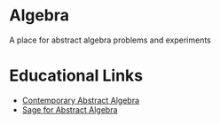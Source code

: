 # Algebra
A place for abstract algebra problems and experiments

# Educational Links
* [Contemporary Abstract Algebra](https://openlibrary.org/books/OL709211M/Contemporary_abstract_algebra)
* [Sage for Abstract Algebra](http://abstract.ups.edu/download/aata-20111223-sage-4.8.pdf)
